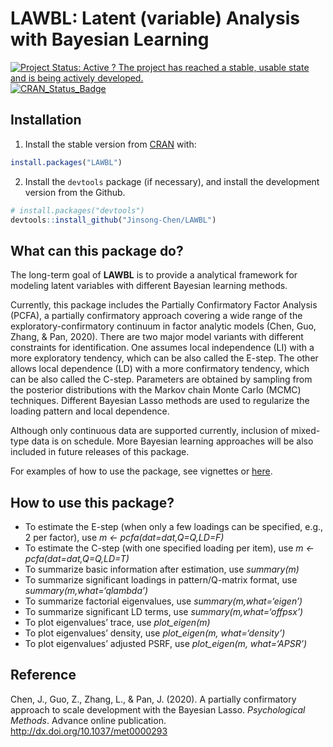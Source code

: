 
<!-- README.md is generated from README.Rmd. Please edit that file -->

# LAWBL: Latent (variable) Analysis with Bayesian Learning

[![Project Status: Active ? The project has reached a stable, usable
state and is being actively
developed.](http://www.repostatus.org/badges/latest/active.svg)](http://www.repostatus.org/#active)
[![CRAN\_Status\_Badge](http://www.r-pkg.org/badges/version/LAWBL)](https://cran.r-project.org/package=LAWBL)

## Installation

1)  Install the stable version from [CRAN](https://CRAN.R-project.org)
    with:

<!-- end list -->

``` r
install.packages("LAWBL")
```

2)  Install the `devtools` package (if necessary), and install the
    development version from the Github.

<!-- end list -->

``` r
# install.packages("devtools")
devtools::install_github("Jinsong-Chen/LAWBL")
```

## What can this package do?

The long-term goal of **LAWBL** is to provide a analytical framework for
modeling latent variables with different Bayesian learning methods.

Currently, this package includes the Partially Confirmatory Factor
Analysis (PCFA), a partially confirmatory approach covering a wide range
of the exploratory-confirmatory continuum in factor analytic models
(Chen, Guo, Zhang, & Pan, 2020). There are two major model variants with
different constraints for identification. One assumes local independence
(LI) with a more exploratory tendency, which can be also called the
E-step. The other allows local dependence (LD) with a more confirmatory
tendency, which can be also called the C-step. Parameters are obtained
by sampling from the posterior distributions with the Markov chain Monte
Carlo (MCMC) techniques. Different Bayesian Lasso methods are used to
regularize the loading pattern and local dependence.

Although only continuous data are supported currently, inclusion of
mixed-type data is on schedule. More Bayesian learning approaches will
be also included in future releases of this package.

For examples of how to use the package, see vignettes or
[here](https://jinsong-chen.github.io/LAWBL/articles/pcfa-examples.html).

## How to use this package?

  - To estimate the E-step (when only a few loadings can be specified,
    e.g., 2 per factor), use *m \<- pcfa(dat=dat,Q=Q,LD=F)*
  - To estimate the C-step (with one specified loading per item), use *m
    \<- pcfa(dat=dat,Q=Q,LD=T)*
  - To summarize basic information after estimation, use *summary(m)*
  - To summarize significant loadings in pattern/Q-matrix format, use
    *summary(m,what=‘qlambda’)*
  - To summarize factorial eigenvalues, use *summary(m,what=‘eigen’)*
  - To summarize significant LD terms, use *summary(m,what=‘offpsx’)*
  - To plot eigenvalues’ trace, use *plot\_eigen(m)*
  - To plot eigenvalues’ density, use *plot\_eigen(m, what=‘density’)*
  - To plot eigenvalues’ adjusted PSRF, use *plot\_eigen(m,
    what=‘APSR’)*

## Reference

Chen, J., Guo, Z., Zhang, L., & Pan, J. (2020). A partially confirmatory
approach to scale development with the Bayesian Lasso. *Psychological
Methods*. Advance online publication.
<http://dx.doi.org/10.1037/met0000293>

